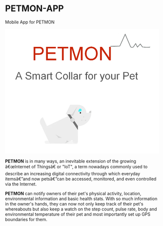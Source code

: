 # PETMON-APP

Mobile App for PETMON

![alt-text-1](https://github.com/rishabhbanga/PETMON/blob/master/Docs/PETMON.png "PETMON")


**PETMON** is in many ways, an inevitable extension of the growing â€œInternet of Thingsâ€  or "IoT", a term nowadays commonly used to describe an increasing digital connectivity through which everyday itemsâ€”and now petsâ€”can be accessed, monitored, and even controlled via the Internet.

**PETMON** can notify owners of their pet's physical activity, location, environmental information and basic health stats. With so much information in the owner's hands, they can now not only keep track of their pet's whereabouts but also keep a watch on the step count, pulse rate, body and environmental temperature of their pet and most importantly set up GPS boundaries for them.
